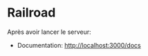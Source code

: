 # Railroad

Après avoir lancer le serveur:
- Documentation: [http://localhost:3000/docs](http://localhost:3000/docs)